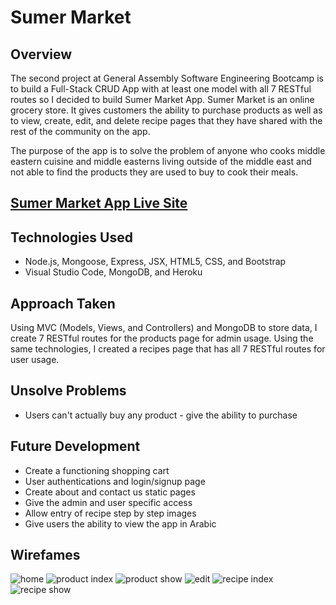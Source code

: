 # Sumer Market

## Overview

The second project at General Assembly Software Engineering Bootcamp is to build a Full-Stack CRUD App with at least one model with all 7 RESTful routes so I decided to build Sumer Market App. Sumer Market is an online grocery store. It gives customers the ability to purchase products as well as to view, create, edit, and delete recipe pages that they have shared with the rest of the community on the app. 

The purpose of the app is to solve the problem of anyone who cooks middle eastern cuisine and middle easterns living outside of the middle east and not able to find the products they are used to buy to cook their meals.

## [Sumer Market App Live Site](https://sumer-market.herokuapp.com/)

## Technologies Used
- Node.js, Mongoose, Express, JSX, HTML5, CSS, and Bootstrap
- Visual Studio Code, MongoDB, and Heroku 

## Approach Taken
Using MVC (Models, Views, and Controllers) and MongoDB to store data, I create 7 RESTful routes for the products page for admin usage. Using the same technologies, I created a recipes page that has all 7 RESTful routes for user usage.

## Unsolve Problems
- Users can't actually buy any product - give the ability to purchase

## Future Development
- Create a functioning shopping cart
- User authentications and login/signup page
- Create about and contact us static pages
- Give the admin and user specific access
- Allow entry of recipe step by step images
- Give users the ability to view the app in Arabic

## Wirefames
![home](img/home.png)
![product index](img/product-index.png)
![product show](img/product-show.png)
![edit](img/edit.png)
![recipe index](img/recipe-index.png)
![recipe show](img/recipe-show.png)
